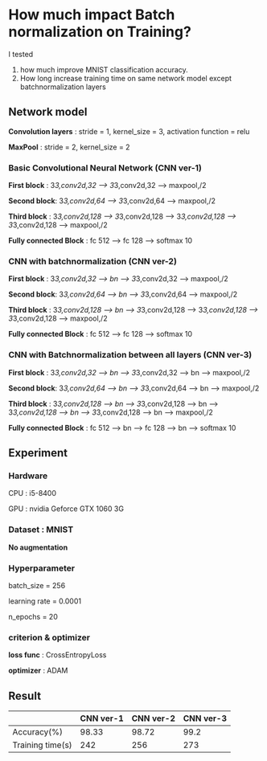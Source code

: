 # How much impact Batch normalization on Training?

I tested  
1. how much improve MNIST classification accuracy.
2. How long increase training time on same network model except batchnormalization layers


## Network model

**Convolution layers** : stride = 1, kernel_size = 3, activation function = relu
 
**MaxPool** : stride = 2, kernel_size = 2

### Basic Convolutional Neural Network (CNN ver-1)

**First block** : 3*3,conv2d,32 --> 3*3,conv2d,32 --> maxpool,/2

**Second block**: 3*3,conv2d,64 --> 3*3,conv2d,64 --> maxpool,/2

**Third block** : 3*3,conv2d,128 --> 3*3,conv2d,128 --> 3*3,conv2d,128 --> 3*3,conv2d,128 --> maxpool,/2 

**Fully connected Block** : fc 512 --> fc 128 --> softmax 10 


### CNN with batchnormalization (CNN ver-2)

**First block** : 3*3,conv2d,32 --> bn --> 3*3,conv2d,32 --> maxpool,/2

**Second block**: 3*3,conv2d,64 --> bn --> 3*3,conv2d,64 --> maxpool,/2

**Third block** : 3*3,conv2d,128 --> bn --> 3*3,conv2d,128 --> 3*3,conv2d,128 --> 3*3,conv2d,128 --> maxpool,/2 

**Fully connected Block** : fc 512 --> fc 128 --> softmax 10 

### CNN with Batchnormalization between all layers (CNN ver-3)

**First block** : 3*3,conv2d,32 --> bn --> 3*3,conv2d,32 --> bn --> maxpool,/2

**Second block**: 3*3,conv2d,64 --> bn --> 3*3,conv2d,64 --> bn --> maxpool,/2

**Third block** : 3*3,conv2d,128 --> bn --> 3*3,conv2d,128 --> bn --> 3*3,conv2d,128 --> bn --> 3*3,conv2d,128 --> bn --> maxpool,/2 

**Fully connected Block** : fc 512 --> bn --> fc 128 --> bn --> softmax 10 



## Experiment

### Hardware 
CPU : i5-8400

GPU : nvidia Geforce GTX 1060 3G

### Dataset : MNIST
**No augmentation**


### Hyperparameter
batch_size = 256

learning rate = 0.0001

n_epochs = 20

### criterion & optimizer

**loss func** : CrossEntropyLoss

**optimizer** : ADAM

## Result

|   | CNN ver-1  | CNN ver-2  |  CNN ver-3  |
|---|---|---|---|
| Accuracy(%)  |  98.33 | 98.72  | 99.2  |
| Training time(s)  | 242  | 256  | 273  |









